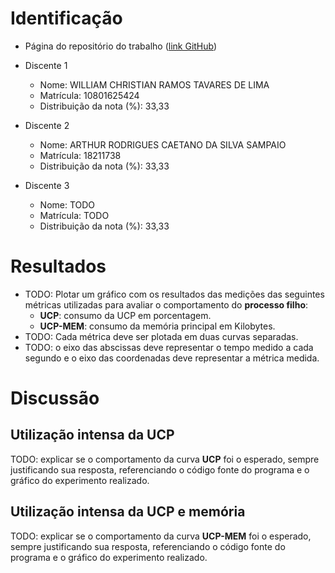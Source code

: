 # Identificação

* Página do repositório do trabalho ([link GitHub](TODO)) 

* Discente 1
	* Nome: WILLIAM CHRISTIAN RAMOS TAVARES DE LIMA
	* Matrícula: 10801625424
	* Distribuição da nota (%): 33,33
* Discente 2
	* Nome: ARTHUR RODRIGUES CAETANO DA SILVA SAMPAIO
	* Matrícula: 18211738
	* Distribuição da nota (%): 33,33
* Discente 3
	* Nome: TODO
	* Matrícula: TODO
	* Distribuição da nota (%): 33,33		
	
# Resultados

* TODO: Plotar um gráfico com os resultados das medições das seguintes métricas utilizadas para avaliar o comportamento do **processo filho**:
	*  **UCP**: consumo da UCP em porcentagem.
	*  **UCP-MEM**: consumo da memória principal em Kilobytes.
* TODO: Cada métrica deve ser plotada em duas curvas separadas.
* TODO: o eixo das abscissas deve representar o tempo medido a cada segundo e o eixo das coordenadas deve representar a métrica medida.


# Discussão

## Utilização intensa da UCP

TODO: explicar se o comportamento da curva **UCP** foi o esperado, sempre justificando sua resposta, referenciando o código fonte do programa e o gráfico do experimento realizado.

## Utilização intensa da UCP e memória

TODO: explicar se o comportamento da curva **UCP-MEM** foi o esperado, sempre justificando sua resposta, referenciando o código fonte do programa e o gráfico do experimento realizado.
